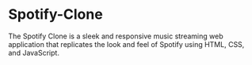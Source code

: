 # Spotify-Clone
The Spotify Clone is a sleek and responsive music streaming web application that replicates the look and feel of Spotify using HTML, CSS, and JavaScript.
